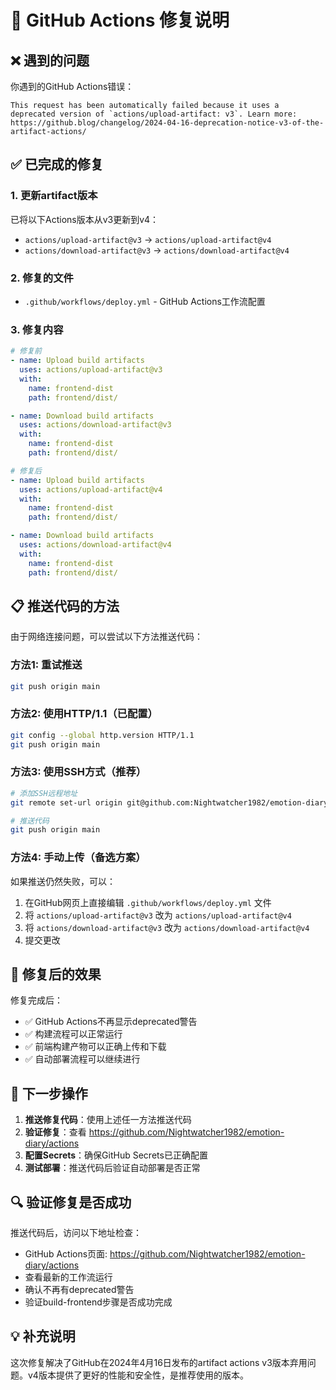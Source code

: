 # 🔧 GitHub Actions 修复说明

## ❌ 遇到的问题

你遇到的GitHub Actions错误：
```build-frontend
This request has been automatically failed because it uses a deprecated version of `actions/upload-artifact: v3`. Learn more: https://github.blog/changelog/2024-04-16-deprecation-notice-v3-of-the-artifact-actions/
```

## ✅ 已完成的修复

### 1. 更新artifact版本
已将以下Actions版本从v3更新到v4：
- `actions/upload-artifact@v3` → `actions/upload-artifact@v4`
- `actions/download-artifact@v3` → `actions/download-artifact@v4`

### 2. 修复的文件
- `.github/workflows/deploy.yml` - GitHub Actions工作流配置

### 3. 修复内容
```yaml
# 修复前
- name: Upload build artifacts
  uses: actions/upload-artifact@v3
  with:
    name: frontend-dist
    path: frontend/dist/

- name: Download build artifacts
  uses: actions/download-artifact@v3
  with:
    name: frontend-dist
    path: frontend/dist/

# 修复后  
- name: Upload build artifacts
  uses: actions/upload-artifact@v4
  with:
    name: frontend-dist
    path: frontend/dist/

- name: Download build artifacts
  uses: actions/download-artifact@v4
  with:
    name: frontend-dist
    path: frontend/dist/
```

## 📋 推送代码的方法

由于网络连接问题，可以尝试以下方法推送代码：

### 方法1: 重试推送
```bash
git push origin main
```

### 方法2: 使用HTTP/1.1（已配置）
```bash
git config --global http.version HTTP/1.1
git push origin main
```

### 方法3: 使用SSH方式（推荐）
```bash
# 添加SSH远程地址
git remote set-url origin git@github.com:Nightwatcher1982/emotion-diary.git

# 推送代码
git push origin main
```

### 方法4: 手动上传（备选方案）
如果推送仍然失败，可以：
1. 在GitHub网页上直接编辑 `.github/workflows/deploy.yml` 文件
2. 将 `actions/upload-artifact@v3` 改为 `actions/upload-artifact@v4`
3. 将 `actions/download-artifact@v3` 改为 `actions/download-artifact@v4`
4. 提交更改

## 🎯 修复后的效果

修复完成后：
- ✅ GitHub Actions不再显示deprecated警告
- ✅ 构建流程可以正常运行
- ✅ 前端构建产物可以正确上传和下载
- ✅ 自动部署流程可以继续进行

## 📝 下一步操作

1. **推送修复代码**：使用上述任一方法推送代码
2. **验证修复**：查看 https://github.com/Nightwatcher1982/emotion-diary/actions
3. **配置Secrets**：确保GitHub Secrets已正确配置
4. **测试部署**：推送代码后验证自动部署是否正常

## 🔍 验证修复是否成功

推送代码后，访问以下地址检查：
- GitHub Actions页面: https://github.com/Nightwatcher1982/emotion-diary/actions
- 查看最新的工作流运行
- 确认不再有deprecated警告
- 验证build-frontend步骤是否成功完成

## 💡 补充说明

这次修复解决了GitHub在2024年4月16日发布的artifact actions v3版本弃用问题。v4版本提供了更好的性能和安全性，是推荐使用的版本。 